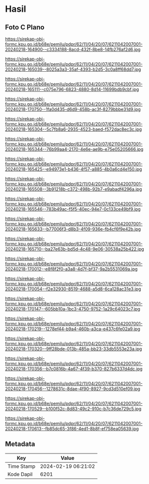 # Hasil

## Foto C Plano

https://sirekap-obj-formc.kpu.go.id/b68e/pemilu/pdpr/62/11/04/20/07/6211042007001-20240218-164900--c3334188-8acd-432f-8be8-14fb276af2d6.jpg

https://sirekap-obj-formc.kpu.go.id/b68e/pemilu/pdpr/62/11/04/20/07/6211042007001-20240218-165039--8025a3a3-35af-4393-b2d5-3c0a8ff68dd7.jpg

https://sirekap-obj-formc.kpu.go.id/b68e/pemilu/pdpr/62/11/04/20/07/6211042007001-20240218-165111--c075e796-6823-4880-8d14-11699bdb9cbf.jpg

https://sirekap-obj-formc.kpu.go.id/b68e/pemilu/pdpr/62/11/04/20/07/6211042007001-20240218-170750--1fa0d435-d6d9-458b-ac3f-8279bbbe31d9.jpg

https://sirekap-obj-formc.kpu.go.id/b68e/pemilu/pdpr/62/11/04/20/07/6211042007001-20240218-165304--5c7fb8a6-2935-4523-baed-f572dac8ec3c.jpg

https://sirekap-obj-formc.kpu.go.id/b68e/pemilu/pdpr/62/11/04/20/07/6211042007001-20240218-165344--76b99aa4-2170-4e6e-ae9b-e75e05205666.jpg

https://sirekap-obj-formc.kpu.go.id/b68e/pemilu/pdpr/62/11/04/20/07/6211042007001-20240218-165425--e94973e1-b436-4f57-a885-4b0a6cd4e150.jpg

https://sirekap-obj-formc.kpu.go.id/b68e/pemilu/pdpr/62/11/04/20/07/6211042007001-20240218-165508--3b91218b-c372-498b-92b7-e9abadf4296a.jpg

https://sirekap-obj-formc.kpu.go.id/b68e/pemilu/pdpr/62/11/04/20/07/6211042007001-20240218-165546--783b49ac-f5f5-40ec-94e7-0c133ce49bf9.jpg

https://sirekap-obj-formc.kpu.go.id/b68e/pemilu/pdpr/62/11/04/20/07/6211042007001-20240218-165633--b77006f3-d8b3-4f09-936e-fb4cf6f9e42b.jpg

https://sirekap-obj-formc.kpu.go.id/b68e/pemilu/pdpr/62/11/04/20/07/6211042007001-20240218-165710--ba27e63b-bd5d-4c48-9e06-30538a25b422.jpg

https://sirekap-obj-formc.kpu.go.id/b68e/pemilu/pdpr/62/11/04/20/07/6211042007001-20240218-170012--e8f8f2f0-a3a8-4d7f-bf37-9a2b5531069a.jpg

https://sirekap-obj-formc.kpu.go.id/b68e/pemilu/pdpr/62/11/04/20/07/6211042007001-20240218-170054--f2e32930-8519-4688-a5d8-6ca128ac31e3.jpg

https://sirekap-obj-formc.kpu.go.id/b68e/pemilu/pdpr/62/11/04/20/07/6211042007001-20240218-170147--605bb10a-1bc3-4750-9752-1a29c64023c7.jpg

https://sirekap-obj-formc.kpu.go.id/b68e/pemilu/pdpr/62/11/04/20/07/6211042007001-20240218-170219--1278ef44-b9a4-460b-a3ca-e437c6fe02a9.jpg

https://sirekap-obj-formc.kpu.go.id/b68e/pemilu/pdpr/62/11/04/20/07/6211042007001-20240218-170320--9ff28bde-013b-485a-bb23-33db5553e23a.jpg

https://sirekap-obj-formc.kpu.go.id/b68e/pemilu/pdpr/62/11/04/20/07/6211042007001-20240218-170356--b7c0816b-4a67-4f39-b370-827b6337d4dc.jpg

https://sirekap-obj-formc.kpu.go.id/b68e/pemilu/pdpr/62/11/04/20/07/6211042007001-20240218-170456--1278631c-8dae-4f90-8927-9cd3d510ef09.jpg

https://sirekap-obj-formc.kpu.go.id/b68e/pemilu/pdpr/62/11/04/20/07/6211042007001-20240218-170529--b100f52c-8d83-49c2-910c-b7c36de729c5.jpg

https://sirekap-obj-formc.kpu.go.id/b68e/pemilu/pdpr/62/11/04/20/07/6211042007001-20240218-170613--fb85dc65-3f86-4ed1-8b8f-ef758ea05639.jpg


## Metadata

| Key        | Value               |
| ---------- | ------------------- |
| Time Stamp | 2024-02-19 06:21:02 |
| Kode Dapil | 6201                |




